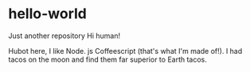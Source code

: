# hello-world
Just another repository
Hi human!

Hubot here, I like Node. js Coffeescript (that's what I'm made of!).
I had tacos on the moon and find them far superior to Earth tacos.
